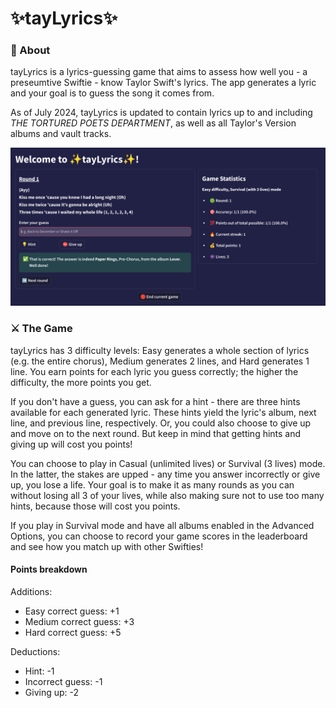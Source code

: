 # ✨tayLyrics✨

### 📃 About 
tayLyrics is a lyrics-guessing game that aims to assess how well you - a preseumtive Swiftie - know Taylor Swift's lyrics. The app generates a lyric and your goal is to guess the song it comes from.

As of July 2024, tayLyrics is updated to contain lyrics up to and including *THE TORTURED POETS DEPARTMENT*, as well as all Taylor's Version albums and vault tracks.

![alt text](image.png)

### ⚔️ The Game
tayLyrics has 3 difficulty levels: Easy generates a whole section of lyrics (e.g. the entire chorus), Medium generates 2 lines, and Hard generates 1 line. You earn points for each lyric you guess correctly; the higher the difficulty, the more points you get.

If you don't have a guess, you can ask for a hint - there are three hints available for each generated lyric. These hints yield the lyric's album, next line, and previous line, respectively. Or, you could also choose to give up and move on to the next round. But keep in mind that getting hints and giving up will cost you points!

You can choose to play in Casual (unlimited lives) or Survival (3 lives) mode. In the latter, the stakes are upped - any time you answer incorrectly or give up, you lose a life. Your goal is to make it as many rounds as you can without losing all 3 of your lives, while also making sure not to use too many hints, because those will cost you points. 

If you play in Survival mode and have all albums enabled in the Advanced Options, you can choose to record your game scores in the leaderboard and see how you match up with other Swifties!

#### Points breakdown

Additions: 

* Easy correct guess: +1
* Medium correct guess: +3
* Hard correct guess: +5

Deductions:

* Hint: -1
* Incorrect guess: -1
* Giving up: -2